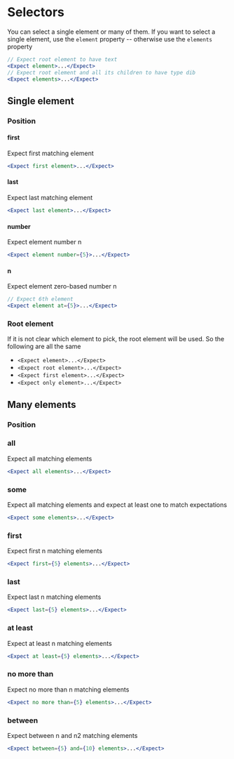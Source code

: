 # Selectors


You can select a single element or many of them. If you want to select a single element, use the `element` property -- otherwise use the `elements` property

```jsx
// Expect root element to have text
<Expect element>...</Expect>
// Expect root element and all its children to have type dib
<Expect elements>...</Expect>
```

## Single element

### Position

#### first

Expect first matching element

```jsx
<Expect first element>...</Expect>
```

#### last

Expect last matching element

```jsx
<Expect last element>...</Expect>
```

#### number

Expect element number n

```jsx
<Expect element number={5}>...</Expect>
```

#### n

Expect element zero-based number n

```jsx
// Expect 6th element
<Expect element at={5}>...</Expect>
```


### Root element

If it is not clear which element to pick, the root element will be used. So the following are all the same

- `<Expect element>...</Expect>`
- `<Expect root element>...</Expect>`
- `<Expect first element>...</Expect>`
- `<Expect only element>...</Expect>`

## Many elements

### Position

### all

Expect all matching elements

```jsx
<Expect all elements>...</Expect>
```

### some

Expect all matching elements and expect at least one to match expectations

```jsx
<Expect some elements>...</Expect>
```

### first

Expect first n matching elements

```jsx
<Expect first={5} elements>...</Expect>
```

### last

Expect last n matching elements

```jsx
<Expect last={5} elements>...</Expect>
```

### at least

Expect at least n matching elements

```jsx
<Expect at least={5} elements>...</Expect>
```

### no more than

Expect no more than n matching elements

```jsx
<Expect no more than={5} elements>...</Expect>
```

### between

Expect between n and n2 matching elements

```jsx
<Expect between={5} and={10} elements>...</Expect>
```

